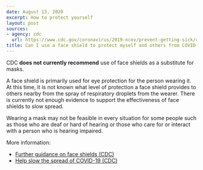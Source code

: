 ```yaml
---
date: August 13, 2020
excerpt: How to protect yourself
layout: post
sources:
- agency: cdc
  url: https://www.cdc.gov/coronavirus/2019-ncov/prevent-getting-sick/cloth-face-cover-guidance.html
title: Can I use a face shield to protect myself and others from COVID-19?
---
```


CDC **does not currently recommend** use of face shields as a substitute for masks. 

A face shield is primarily used for eye protection for the person wearing it. At this time, it is not known what level of protection a face shield provides to others nearby from the spray of respiratory droplets from the wearer. There is currently not enough evidence to support the effectiveness of face shields to slow spread. 

Wearing a mask may not be feasible in every situation for some people such as those who are deaf or hard of hearing or those who care for or interact with a person who is hearing impaired.

More information: 
- [Further guidance on face shields (CDC)](https://www.cdc.gov/coronavirus/2019-ncov/prevent-getting-sick/cloth-face-cover-guidance.html#face-shields)
- [Help slow the spread of COVID-19 (CDC)](https://www.cdc.gov/coronavirus/2019-ncov/prevent-getting-sick/cloth-face-cover-guidance.html)

